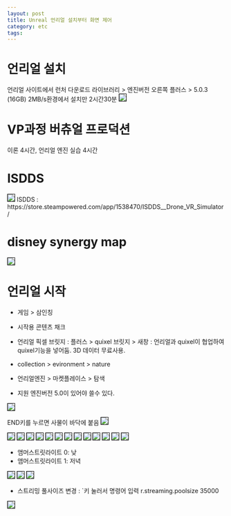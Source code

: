 ```yaml
---
layout: post
title: Unreal 언리얼 설치부터 화면 제어
category: etc
tags: 
---
```


# 언리얼 설치
언리얼 사이트에서 런처 다운로드
라이브러리 > 엔진버전 오른쪽 플러스 > 5.0.3 (16GB) 2MB/s환경에서 설치만 2시간30분
<img style='border:solid 1px black;' src="https://image.onethelab.com/resized/1719365650.jpg" />

# VP과정 버츄얼 프로덕션
이론  4시간, 언리얼 엔진 실습 4시간

# ISDDS
<img style='border:solid 1px black;' src="https://image.onethelab.com/resized/1719365668.jpg" />
ISDDS : https://store.steampowered.com/app/1538470/ISDDS__Drone_VR_Simulator/

# disney synergy map
<img style='border:solid 1px black;' src="https://image.onethelab.com/resized/1719365684.jpg" />

# 언리얼 시작
* 게임 > 삼인칭
* 시작용 콘텐츠 채크
* 언리얼 픽셀 브릿지 : 플러스 > quixel 브릿지 > 새창 : 언리얼과 quixel이 협업하여 quixel기능을 넣어둠. 3D 데이터 무료사용.
* collection > evironment > nature

* 언리얼엔진 > 마켓플레이스 > 탐색
* 지원 엔진버전 5.0이 있어야 쓸수 있다.

<img style='border:solid 1px black;' src="https://image.onethelab.com/resized/1719365733.jpg" />

END키를 누르면 사물이 바닥에 붙음
<img style='border:solid 1px black;' src="https://image.onethelab.com/resized/1719365751.jpg" />

<img style='border:solid 1px black;' src="https://image.onethelab.com/resized/1719365768.jpg" />

<img style='border:solid 1px black;' src="https://image.onethelab.com/resized/1719365781.jpg" />

<img style='border:solid 1px black;' src="https://image.onethelab.com/resized/1719365796.jpg" />

<img style='border:solid 1px black;' src="https://image.onethelab.com/resized/1719365809.jpg" />

<img style='border:solid 1px black;' src="https://image.onethelab.com/resized/1719365823.jpg" />

<img style='border:solid 1px black;' src="https://image.onethelab.com/resized/1719365838.jpg" />

<img style='border:solid 1px black;' src="https://image.onethelab.com/resized/1719365876.jpg" />

<img style='border:solid 1px black;' src="https://image.onethelab.com/resized/1719365891.jpg" />

<img style='border:solid 1px black;' src="https://image.onethelab.com/resized/1719365969.jpg" />

<img style='border:solid 1px black;' src="https://image.onethelab.com/resized/1719365994.jpg" />

<img style='border:solid 1px black;' src="https://image.onethelab.com/resized/1719366010.jpg" />

<img style='border:solid 1px black;' src="https://image.onethelab.com/resized/1719366021.jpg" />

<img style='border:solid 1px black;' src="https://image.onethelab.com/resized/1719366034.jpg" />

* 앰머스트릿라이트 0: 낮
* 앰머스트릿라이트 1: 저녁

<img style='border:solid 1px black;' src="https://image.onethelab.com/resized/1719366060.jpg" />

<img style='border:solid 1px black;' src="https://image.onethelab.com/resized/1719366078.jpg" />

<img style='border:solid 1px black;' src="https://image.onethelab.com/resized/1719366094.jpg" />

* 스트리밍 풀사이즈 변경 : `키 눌러서 명령어 입력 r.streaming.poolsize 35000 

<img style='border:solid 1px black;' src="https://image.onethelab.com/resized/1719366108.jpg" />
